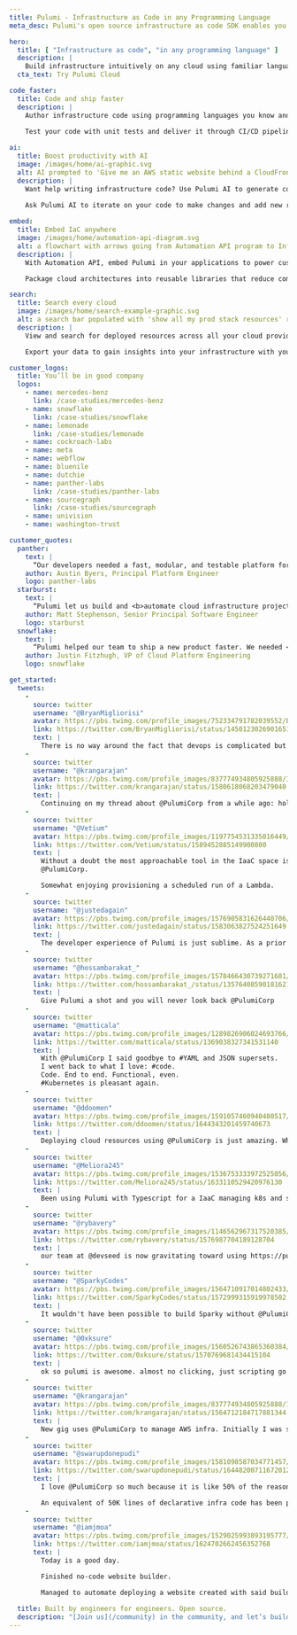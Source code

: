 ```yaml
---
title: Pulumi - Infrastructure as Code in any Programming Language
meta_desc: Pulumi's open source infrastructure as code SDK enables you to create, deploy, and manage infrastructure on any cloud, using your favorite languages.

hero:
  title: [ "Infrastructure as code", "in any programming language" ]
  description: |
    Build infrastructure intuitively on any cloud using familiar languages.
  cta_text: Try Pulumi Cloud

code_faster:
  title: Code and ship faster
  description: |
    Author infrastructure code using programming languages you know and love. Write statements to define infrastructure using your IDE with autocomplete, type checking, and documentation.
    
    Test your code with unit tests and deliver it through CI/CD pipelines to validate and deploy to any cloud.

ai:
  title: Boost productivity with AI
  image: /images/home/ai-graphic.svg
  alt: AI prompted to 'Give me an AWS static website behind a CloudFront CDN' and outputting Pulumi code
  description: |
    Want help writing infrastructure code? Use Pulumi AI to generate code for your desired infrastructure – all through natural language commands.
    
    Ask Pulumi AI to iterate on your code to make changes and add new resources.

embed:
  title: Embed IaC anywhere
  image: /images/home/automation-api-diagram.svg
  alt: a flowchart with arrows going from Automation API program to Infrasctucture as Code programs to Pulumi Engine deploys stacks
  description: |
    With Automation API, embed Pulumi in your applications to power custom cloud infrastructure automation. No CLI - just code so you can manage 10x more resources.

    Package cloud architectures into reusable libraries that reduce complex infrastructure down to a few lines of code.

search:
  title: Search every cloud
  image: /images/home/search-example-graphic.svg
  alt: a search bar populated with 'show all my prod stack resources' returning a list of prod resources from different clouds
  description: |
    View and search for deployed resources across all your cloud providers – presented in a human-readable way.

    Export your data to gain insights into your infrastructure with your existing analytics tools.

customer_logos:
  title: You’ll be in good company
  logos:
    - name: mercedes-benz
      link: /case-studies/mercedes-benz
    - name: snowflake
      link: /case-studies/snowflake
    - name: lemonade
      link: /case-studies/lemonade
    - name: cockroach-labs
    - name: meta
    - name: webflow
    - name: bluenile
    - name: dutchie
    - name: panther-labs
      link: /case-studies/panther-labs
    - name: sourcegraph
      link: /case-studies/sourcegraph
    - name: univision
    - name: washington-trust

customer_quotes:
  panther:
    text: |
      “Our developers needed a fast, modular, and testable platform for managing cloud infrastructure. <b>Nothing is better than having standard programming languages for building and managing infrastructure</b>”
    author: Austin Byers, Principal Platform Engineer
    logo: panther-labs
  starburst:
    text: |
      “Pulumi let us build and <b>automate cloud infrastructure projects</b> at a scale that simply wasn’t imaginable using prior-generation infrastructure as code technologies”
    author: Matt Stephenson, Senior Principal Software Engineer
    logo: starburst
  snowflake:
    text: |
      “Pulumi helped our team to ship a new product faster. We needed <b>one tool to setup and manage multi-cloud, multi-region Kubernetes clusters</b> that infrastructure and applications teams could use collaboratively”
    author: Justin Fitzhugh, VP of Cloud Platform Engineering
    logo: snowflake

get_started:
  tweets:
    -
      source: twitter
      username: "@BryanMigliorisi"
      avatar: https://pbs.twimg.com/profile_images/752334791782039552/BsVNGBaV_400x400.jpg
      link: https://twitter.com/BryanMigliorisi/status/1450123026901651460
      text: |
        There is no way around the fact that devops is complicated but @PulumiCorp is a game changer for me.  Blows away CloudForamtion, TerraForm, CDK, etc.  
    -
      source: twitter
      username: "@krangarajan"
      avatar: https://pbs.twimg.com/profile_images/837774934805925888/I51_kI-H_400x400.jpg
      link: https://twitter.com/krangarajan/status/1580618068203479040
      text: |
        Continuing on my thread about @PulumiCorp from a while ago: holy shit I am a convert. I needed to setup a staging environment that was mostly identical to prod, and once I trued up our Pulumi stack with AWS, it took *minutes* to do this. How have I lived without this until now?
    -
      source: twitter
      username: "@Vetium"
      avatar: https://pbs.twimg.com/profile_images/1197754531335016449/etr4hfpJ_400x400.jpg
      link: https://twitter.com/Vetium/status/1589452885149900800
      text: |
        Without a doubt the most approachable tool in the IaaC space is 
        @PulumiCorp.

        Somewhat enjoying provisioning a scheduled run of a Lambda.
    -
      source: twitter
      username: "@justedagain"
      avatar: https://pbs.twimg.com/profile_images/1576905831626440706/wigR9_hF_400x400.jpg
      link: https://twitter.com/justedagain/status/1583063827524251649
      text: |
        The developer experience of Pulumi is just sublime. As a prior Terraform user, the grass is substantially greener on this side. I'm so glad I made the switch two years back. Using Terraform for my current use case would be a massive downgrade.
    -
      source: twitter
      username: "@hossambarakat_"
      avatar: https://pbs.twimg.com/profile_images/1578466430739271681/FZnNwxcA_400x400.jpg
      link: https://twitter.com/hossambarakat_/status/1357640859018162176
      text: |
        Give Pulumi a shot and you will never look back @PulumiCorp
    -
      source: twitter
      username: "@matticala"
      avatar: https://pbs.twimg.com/profile_images/1289826906024693766/LOdbjWdW_400x400.jpg
      link: https://twitter.com/matticala/status/1369038327341531140
      text: |
        With @PulumiCorp I said goodbye to #YAML and JSON supersets.
        I went back to what I love: #code.
        Code. End to end. Functional, even.
        #Kubernetes is pleasant again.
    -
      source: twitter
      username: "@ddoomen"
      avatar: https://pbs.twimg.com/profile_images/1591057460940480517/d0xy4n3b_400x400.jpg
      link: https://twitter.com/ddoomen/status/1644343201459740673
      text: |
        Deploying cloud resources using @PulumiCorp is just amazing. Why would anybody bother with JSON, YAML or some other DSL?
    -
      source: twitter
      username: "@Meliora245"
      avatar: https://pbs.twimg.com/profile_images/1536753333972525056/WN2SVAmq_400x400.jpg
      link: https://twitter.com/Meliora245/status/1633110529420976130
      text: |
        Been using Pulumi with Typescript for a IaaC managing k8s and stateful databases. Don't see myself going back to using terraform after this.
    -
      source: twitter
      username: "@rybavery"
      avatar: https://pbs.twimg.com/profile_images/1146562967317520385/wuPwKFUZ_400x400.jpg
      link: https://twitter.com/rybavery/status/1576987704189128704
      text: |
        our team at @devseed is now gravitating toward using https://pulumi.com/docs/intro/vs/terraform/ instead of terraform because it's all in python so it is easier to onboard new people to the tool and makes it easier to manage the same infra definition in different test, staging, and deploy envs.
    -
      source: twitter
      username: "@SparkyCodes"
      avatar: https://pbs.twimg.com/profile_images/1564710917014802433/k0QzTysD_400x400.jpg
      link: https://twitter.com/SparkyCodes/status/1572999315919978502
      text: |
        It wouldn't have been possible to build Sparky without @PulumiCorp. Shout out to the team and community for helping us get up and running!
    -
      source: twitter
      username: "@0xksure"
      avatar: https://pbs.twimg.com/profile_images/1560526743865360384/QBkajFhq_400x400.jpg
      link: https://twitter.com/0xksure/status/1570769681434415104
      text: |
        ok so pulumi is awesome. almost no clicking, just scripting go and up
    -
      source: twitter
      username: "@krangarajan"
      avatar: https://pbs.twimg.com/profile_images/837774934805925888/I51_kI-H_400x400.jpg
      link: https://twitter.com/krangarajan/status/1564712184717881344
      text: |
        New gig uses @PulumiCorp to manage AWS infra. Initially I was skeptical and was tempted to go back to Terraform, but after using pulumi imports and discovering the ability to write tests easily, I'm a convert. (1/4)
    -
      source: twitter
      username: "@swarupdonepudi"
      avatar: https://pbs.twimg.com/profile_images/1581098587034771457/9HrxXWw4_400x400.jpg
      link: https://twitter.com/swarupdonepudi/status/1644820071167201280
      text: |
        I love @PulumiCorp so much because it is like 50% of the reason why we dared to build https://planton.cloud. 

        An equivalent of 50K lines of declarative infra code has been put behind APIs to support the features on the platform with https://www.pulumi.com/docs/guides/automation-api/
    -
      source: twitter
      username: "@iamjmoa"
      avatar: https://pbs.twimg.com/profile_images/1529025993893195777/Wo8EXvLO_400x400.jpg
      link: https://twitter.com/iamjmoa/status/1624702662456352768
      text: |
        Today is a good day.

        Finished no-code website builder.

        Managed to automate deploying a website created with said builder with @PulumiCorp
 
  title: Built by engineers for engineers. Open source.
  description: "[Join us](/community) in the community, and let’s build together."
---
```


